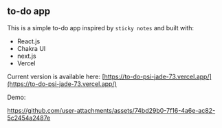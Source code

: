 ## to-do app

This is a simple to-do app inspired by ```sticky notes``` and built with:

- React.js
- Chakra UI
- next.js
- Vercel

Current version is available here: [https://to-do-psi-jade-73.vercel.app/](https://to-do-psi-jade-73.vercel.app/)

Demo:

https://github.com/user-attachments/assets/74bd29b0-7f16-4a6e-ac82-5c2454a2487e

